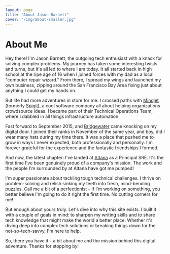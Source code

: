 ```yaml
---
layout: page
title: "About Jason Barnett"
cover: "/img/about-smaller.jpg"
---
```


# About Me

Hey there! I'm Jason Barnett, the outgoing tech enthusiast with a knack for solving complex problems. My journey has taken some interesting twists and turns, but it's all led to where I am today. It all started back in high school at the ripe age of 16 when I joined forces with my dad as a local "computer repair wizard." From there, I spread my wings and launched my own business, zipping around the San Francisco Bay Area fixing just about anything I could get my hands on.

But life had more adventures in store for me. I crossed paths with [Mindjet](http://www.mindjet.com/) (formerly [Spigit](http://www.spigit.com/)), a cool software company all about helping organizations crowdsource ideas. I became part of their Technical Operations Team, where I dabbled in all things infrastructure automation.

Fast forward to September 2015, and [Bridgewater](https://www.bridgewater.com/) came knocking on my digital door. I joined their ranks in November of the same year, and boy, did I wear many hats during my time there. It was a place that pushed me to grow in ways I never expected, both professionally and personally. I'm forever grateful for the experience and the fantastic friendships I formed.

And now, the latest chapter: I've landed at [Altana](https://altana.ai/) as a Principal SRE. It's the first time I've been genuinely proud of a company's mission. The work and the people I'm surrounded by at Altana have got me pumped!

I'm super passionate about tackling tough technical challenges. I thrive on problem-solving and relish sinking my teeth into fresh, mind-bending puzzles. Call me a bit of a perfectionist – if I'm working on something, you better believe I'm going to do it right the first time. No cutting corners for me!

But enough about yours truly. Let's dive into why this site exists. I built it with a couple of goals in mind: to sharpen my writing skills and to share tech knowledge that might make the world a better place. Whether it's diving deep into complex tech solutions or breaking things down for the not-so-tech-savvy, I'm here to help.

So, there you have it – a bit about me and the mission behind this digital adventure. Thanks for stopping by!

[1]: http://www.mindjet.com/
[2]: http://www.spigit.com/
[3]: https://www.bridgewater.com/
[4]: https://altana.ai/
